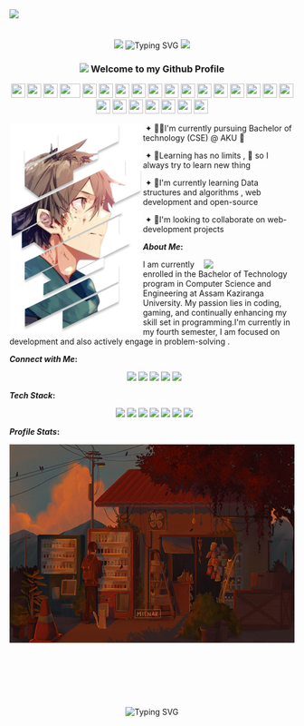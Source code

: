 <div>
 <img src="https://github.com/Anmol-Baranwal/Cool-GIFs-For-GitHub/assets/74038190/d48893bd-0757-481c-8d7e-ba3e163feae7" />
</div>
<br><br>
<div align="center" gap="10">
 <img src="https://user-images.githubusercontent.com/74038190/213911110-aedbef38-a29f-4b6b-a65c-11608b4f75a5.gif" width="150">
 <img src="https://readme-typing-svg.demolab.com?font=Pacifico&size=25&duration=4000&pause=1000&color=  FF8C00 &center=true&width=435&lines=Hello%2C+I'm+Parikhit+Kurmi" alt="Typing SVG" />
 <img src="https://user-images.githubusercontent.com/74038190/213911110-aedbef38-a29f-4b6b-a65c-11608b4f75a5.gif" width="150">
 </div>


<h3 align="center"> <img src="https://media.giphy.com/media/hvRJCLFzcasrR4ia7z/giphy.gif" width="25px"> Welcome to my Github Profile</h3>
<div align="center">
    <img src="https://cultofthepartyparrot.com/parrots/hd/hypnoparrotdark.gif" width="25" height="25"/>
    <img src="https://cultofthepartyparrot.com/parrots/hd/githubparrot.gif" width="25" height="25"/>
    <img src="https://cultofthepartyparrot.com/flags/hd/iranparrot.gif" width="25" height="25"/>
    <img src="https://cultofthepartyparrot.com/parrots/asyncparrot.gif" width="36" height="25"/>
    <img src="https://cultofthepartyparrot.com/parrots/slomoparrot.gif" width="25" height="25"/>
    <img src="https://cultofthepartyparrot.com/parrots/hd/60fpsparrot.gif" width="25" height="25"/>
    <img src="https://cultofthepartyparrot.com/parrots/hd/jumpingparrot.gif" width="25" height="25"/>
    <img src="https://cultofthepartyparrot.com/parrots/hd/opensourceparrot.gif" width="25" height="25"/>
    <img src="https://cultofthepartyparrot.com/parrots/hd/dealwithitnowparrot.gif" width="25" height="25"/>
    <img src="https://cultofthepartyparrot.com/parrots/hd/laptop_parrot.gif" width="25" height="25"/>
    <img src="https://cultofthepartyparrot.com/parrots/hd/spinningparrot.gif" width="25" height="25"/>
    <img src="https://cultofthepartyparrot.com/parrots/hd/levitationparrot.gif" width="25" height="25"/>
    <img src="https://cultofthepartyparrot.com/parrots/hd/meldparrot.gif" width="25" height="25"/>
    <img src="https://cultofthepartyparrot.com/parrots/slomoparrot.gif" width="25" height="25"/>
    <img src="https://cultofthepartyparrot.com/parrots/hd/60fpsparrot.gif" width="25" height="25"/>
    <img src="https://cultofthepartyparrot.com/parrots/hd/moonwalkingparrot.gif" width="25" height="25"/>
    <img src="https://cultofthepartyparrot.com/parrots/hd/stableparrot.gif" width="25" height="25"/>
    <img src="https://cultofthepartyparrot.com/parrots/hd/scienceparrot.gif" width="25" height="25"/>
    <img src="https://cultofthepartyparrot.com/parrots/hd/pirateparrot.gif" width="25" height="25"/>
    <img src="https://cultofthepartyparrot.com/parrots/hd/footballparrot.gif" width="25" height="25"/>
    <img src="https://cultofthepartyparrot.com/parrots/hd/illuminatiparrot.gif" width="25" height="25"/>
    <img src="https://cultofthepartyparrot.com/parrots/hd/hypnoparrotdark.gif" width="25" height="25"/>
    <img src="https://cultofthepartyparrot.com/parrots/slomoparrot.gif" width="25" height="25"/>
    <img src="https://cultofthepartyparrot.com/parrots/hd/mustacheparrot.gif" width="25" height="25"/>
</div>
<div>
  <img src="./assets/haruhiro.png"  align="left">
  <p align="right">

  &nbsp;&#10022; 👨‍🎓I'm currently  pursuing Bachelor of technology (CSE) @ AKU 🏫

  &nbsp;&#10022; 💁Learning has no limits , 🙋 so I always try to learn new thing

  &nbsp;&#10022; 🙇I'm currently learning  Data structures and algorithms , web development and open-source 

  &nbsp;&#10022; 🙆I'm looking to collaborate on web-development projects 
  </p>
</div>

<b>*About Me*:</b>
<div>
 <img src="https://user-images.githubusercontent.com/74038190/216656949-4d98aa51-a60a-4dd1-b531-1b5745e18002.gif" width="160" align="right" />
<p> 
 I am currently enrolled in the Bachelor of Technology program in Computer Science and Engineering at Assam Kaziranga University. My passion lies in coding, gaming, and continually enhancing my skill set in programming.I'm currently in my fourth semester, I am focused on  development and also  actively engage in problem-solving .
</p>
</div>

<b>*Connect with Me*:</b>
<div align="center">
   &nbsp; 
   <a href="https://www.linkedin.com/in/parikhit-kurmi/" target="_blank"><img src="https://img.shields.io/badge/LinkedIn-0077B5?style=for-the-badge&logo=linkedin&logoColor=white" /></a>
   <a href= target="_blank"><img src="https://img.shields.io/badge/discord-%237289DA.svg?&style=for-the-badge&logo=discord&logoColor=white" /></a>
   <a href="https://www.instagram.com/________parikshit______/" target="_blank"><img src="https://img.shields.io/badge/Instagram-%23E4405F.svg?style=for-the-badge&logo=Instagram&logoColor=white" /></a>
   <a href="https://twitter.com/ParikhitKurmi1" target="_blank"><img src="https://img.shields.io/badge/Twitter-1DA1F2?style=for-the-badge&logo=twitter&logoColor=white" /></a>
   <a href="https://github.com/parikhitritgithub"><img width ="%" src="https://komarev.com/ghpvc/?username=parikhitritgithub&style=for-the-badge&color=blue"></a>
   
  </div>

  <b>*Tech Stack*:</b>
<div align="center">
   &nbsp; 
   <img src="https://img.shields.io/badge/JavaScript-323330?style=for-the-badge&logo=javascript&logoColor=F7DF1E" />
   <img src="https://img.shields.io/badge/Node.js-43853D?style=for-the-badge&logo=node.js&logoColor=white" />
   <img src="https://img.shields.io/badge/C%2B%2B-00599C?style=for-the-badge&logo=c%2B%2B&logoColor=white" />
   <img src="https://img.shields.io/badge/C-00599C?style=for-the-badge&logo=c&logoColor=white" />
   <img src="https://img.shields.io/badge/Python-14354C?style=for-the-badge&logo=python&logoColor=white" /> 
   <img src="https://img.shields.io/badge/Tailwind_CSS-38B2AC?style=for-the-badge&logo=tailwind-css&logoColor=white" /> 
    <img src="https://img.shields.io/badge/React-20232A?style=for-the-badge&logo=react&logoColor=61DAFB" /> 
   
 
  </div>

  <b> *Profile Stats*: </b>

<div align="center">
 <img src="./assets/animesher.com_gif-anime-gif-alone-boy-2126498.gif"  width="700" height="350>
</div>
  
  <div align="center">
 <div>
 <p align="center">
  <img src="https://github-readme-streak-stats.herokuapp.com/?user=parikhitritgithub&bg_color=30,e96443,904e95&title_color=fff&text_color=fff&theme=dracula&hide_border=true" alt="" />
 </p>
   <p align= "center">
  <img  align="right=10%" height="180px" src="https://github-profile-summary-cards.vercel.app/api/cards/repos-per-language?username=parikhitritgithub&theme=dracula" alt="" />
  <img align="left=10%" height="180px" src="https://github-profile-summary-cards.vercel.app/api/cards/stats?username=parikhitritgithub&theme=dracula" alt="" />
  </p>
  <br></br>
   <img src="https://readme-typing-svg.demolab.com?font=Pacifico&size=25&duration=4000&pause=1000&color= FF8C00 &center=true&width=435&lines=Thank's+For+Visiting" alt="Typing SVG" />


